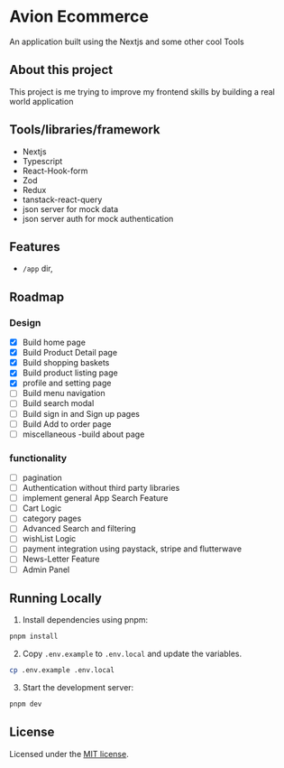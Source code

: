 # Avion Ecommerce

An application built using the Nextjs and some other cool Tools

## About this project

This project is me trying to improve my frontend skills by building a real world application

## Tools/libraries/framework

- Nextjs
- Typescript
- React-Hook-form
- Zod
- Redux
- tanstack-react-query
- json server for mock data
- json server auth for mock authentication

## Features

- `/app` dir,

## Roadmap

### Design

- [x] Build home page
- [x] Build Product Detail page
- [x] Build shopping baskets
- [x] Build product listing page
- [x] profile and setting page
- [ ] Build menu navigation
- [ ] Build search modal
- [ ] Build sign in and Sign up pages
- [ ] Build Add to order page
- [ ] miscellaneous -build about page

### functionality

- [ ] pagination
- [ ] Authentication without third party libraries
- [ ] implement general App Search Feature
- [ ] Cart Logic
- [ ] category pages
- [ ] Advanced Search and filtering
- [ ] wishList Logic
- [ ] payment integration using paystack, stripe and flutterwave
- [ ] News-Letter Feature
- [ ] Admin Panel

## Running Locally

1. Install dependencies using pnpm:

```sh
pnpm install
```

2.  Copy `.env.example` to `.env.local` and update the variables.

```sh
cp .env.example .env.local
```

3. Start the development server:

```sh
pnpm dev
```

## License

Licensed under the [MIT license](https://github.com/...).
